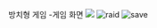 방치형 게임
  -게임 화면
<img src="https://user-images.githubusercontent.com/106128885/212598693-d981a860-89e3-47c2-aede-b8e063dc7c5f.jpg" style="max-width: 33%;">
![raid](https://user-images.githubusercontent.com/106128885/212598727-aba5cafd-7fa2-44d2-b26d-086ad095f326.jpg)
![save](https://user-images.githubusercontent.com/106128885/212598734-12fd42ea-39cb-46a9-a24b-392143ac4cf7.jpg)
